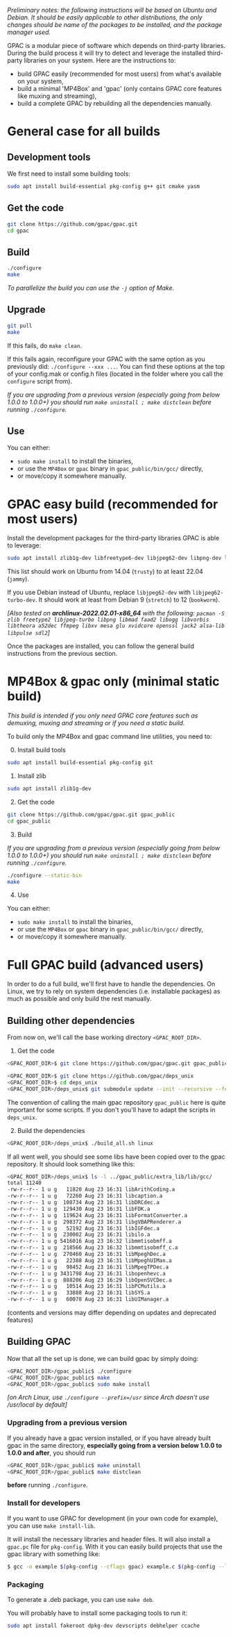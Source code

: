 _Preliminary notes: the following instructions will be based on Ubuntu and Debian. It should be easily applicable to other distributions, the only changes should be name of the packages to be installed, and the package manager used._

GPAC is a modular piece of software which depends on third-party libraries. During the build process it will try to detect and leverage the installed third-party libraries on your system. Here are the instructions to:

 * build GPAC easily (recommended for most users) from what's available on your system,
 * build a minimal 'MP4Box' and 'gpac' (only contains GPAC core features like muxing and streaming),
 * build a complete GPAC by rebuilding all the dependencies manually.

# General case for all builds

## Development tools

We first need to install some building tools: 

```bash
sudo apt install build-essential pkg-config g++ git cmake yasm
```

## Get the code

```bash
git clone https://github.com/gpac/gpac.git
cd gpac
```

## Build 

```bash
./configure
make
```

_To parallelize the build you can use the ```-j``` option of Make._

## Upgrade

```bash
git pull
make
```

If this fails, do ```make clean```.

If this fails again, reconfigure your GPAC with the same option as you previously did: ```./configure --xxx ...```. You can find these options at the top of your config.mak or config.h files (located in the folder where you call the ```configure``` script from).

_If you are upgrading from a previous version (especially going from below 1.0.0 to 1.0.0+) you should run `make uninstall ; make distclean` before running `./configure`._

## Use

You can either:

 -  `sudo make install` to install the binaries,
 - or use the `MP4Box` or `gpac` binary in `gpac_public/bin/gcc/` directly, 
 - or move/copy it somewhere manually.

# GPAC easy build (recommended for most users)

Install the development packages for the third-party libraries GPAC is able to leverage: 

```bash
sudo apt install zlib1g-dev libfreetype6-dev libjpeg62-dev libpng-dev libmad0-dev libfaad-dev libogg-dev libvorbis-dev libtheora-dev liba52-0.7.4-dev libavcodec-dev libavformat-dev libavutil-dev libswscale-dev libavdevice-dev libnghttp2-dev libopenjp2-7-dev libcaca-dev libxv-dev x11proto-video-dev libgl1-mesa-dev libglu1-mesa-dev x11proto-gl-dev libxvidcore-dev libssl-dev libjack-jackd2-dev libasound2-dev libpulse-dev libsdl2-dev dvb-apps mesa-utils
```

This list should work on Ubuntu from 14.04 (`trusty`) to at least 22.04 (`jammy`). 

If you use Debian instead of Ubuntu, replace `libjpeg62-dev` with `libjpeg62-turbo-dev`. It should work at least from Debian 9 (`stretch`) to 12 (`bookworm`).

_[Also tested on **archlinux-2022.02.01-x86_64** with the following: `pacman -S zlib freetype2 libjpeg-turbo libpng libmad faad2 libogg libvorbis libtheora a52dec ffmpeg libxv mesa glu xvidcore openssl jack2 alsa-lib libpulse sdl2`]_

Once the packages are installed, you can follow the general build instructions from the previous section. 

# MP4Box & gpac only (minimal static build)

_This build is intended if you only need GPAC core features such as demuxing, muxing and streaming or if you need a static build._

To build only the MP4Box and gpac command line utilities, you need to: 

0. Install build tools

```bash
sudo apt install build-essential pkg-config git
```

1. Install zlib

```bash
sudo apt install zlib1g-dev
```

2. Get the code

```bash
git clone https://github.com/gpac/gpac.git gpac_public
cd gpac_public
```

3. Build

_If you are upgrading from a previous version (especially going from below 1.0.0 to 1.0.0+) you should run `make uninstall ; make distclean` before running `./configure`._

```bash
./configure --static-bin
make
```

4. Use

You can either:

 -  `sudo make install` to install the binaries,
 - or use the `MP4Box` or `gpac` binary in `gpac_public/bin/gcc/` directly, 
 - or move/copy it somewhere manually.


# Full GPAC build (advanced users)

In order to do a full build, we'll first have to handle the dependencies. On Linux, we try to rely on system dependencies (i.e. installable packages) as much as possible and only build the rest manually. 

## Building other dependencies

From now on, we'll call the base working directory `<GPAC_ROOT_DIR>`.

1. Get the code

```bash
<GPAC_ROOT_DIR>$ git clone https://github.com/gpac/gpac.git gpac_public

<GPAC_ROOT_DIR>$ git clone https://github.com/gpac/deps_unix
<GPAC_ROOT_DIR>$ cd deps_unix
<GPAC_ROOT_DIR>/deps_unix$ git submodule update --init --recursive --force --checkout
```

The convention of calling the main gpac repository `gpac_public` here is quite important for some scripts. If you don't you'll have to adapt the scripts in `deps_unix`. 

2. Build the dependencies

```bash
<GPAC_ROOT_DIR>/deps_unix$ ./build_all.sh linux
```

If all went well, you should see some libs have been copied over to the gpac repository. It should look something like this: 

```bash
<GPAC_ROOT_DIR>/deps_unix$ ls -l ../gpac_public/extra_lib/lib/gcc/
total 11240
-rw-r--r-- 1 u g   11820 Aug 23 16:31 libArithCoding.a
-rw-r--r-- 1 u g   72260 Aug 23 16:31 libcaption.a
-rw-r--r-- 1 u g  108734 Aug 23 16:31 libDRCdec.a
-rw-r--r-- 1 u g  129430 Aug 23 16:31 libFDK.a
-rw-r--r-- 1 u g  119624 Aug 23 16:31 libFormatConverter.a
-rw-r--r-- 1 u g  298372 Aug 23 16:31 libgVBAPRenderer.a
-rw-r--r-- 1 u g   52192 Aug 23 16:31 libIGFdec.a
-rw-r--r-- 1 u g  230002 Aug 23 16:31 libilo.a
-rw-r--r-- 1 u g 5416016 Aug 23 16:32 libmmtisobmff.a
-rw-r--r-- 1 u g  218566 Aug 23 16:32 libmmtisobmff_c.a
-rw-r--r-- 1 u g  270460 Aug 23 16:31 libMpeghDec.a
-rw-r--r-- 1 u g   22388 Aug 23 16:31 libMpeghUIMan.a
-rw-r--r-- 1 u g   98452 Aug 23 16:31 libMpegTPDec.a
-rw-r--r-- 1 u g 3431798 Aug 23 16:31 libopenhevc.a
-rw-r--r-- 1 u g  888206 Aug 23 16:29 libOpenSVCDec.a
-rw-r--r-- 1 u g   10514 Aug 23 16:31 libPCMutils.a
-rw-r--r-- 1 u g   33888 Aug 23 16:31 libSYS.a
-rw-r--r-- 1 u g   60078 Aug 23 16:31 libUIManager.a
```

(contents and versions may differ depending on updates and deprecated features)

## Building GPAC

Now that all the set up is done, we can build gpac by simply doing: 

```bash
<GPAC_ROOT_DIR>/gpac_public$ ./configure
<GPAC_ROOT_DIR>/gpac_public$ make
<GPAC_ROOT_DIR>/gpac_public$ sudo make install
```

_[on Arch Linux, use `./configure --prefix=/usr` since Arch doesn't use /usr/local by default]_

### Upgrading from a previous version

If you already have a gpac version installed, or if you have already built gpac in the same directory, **especially going from a version below 1.0.0 to 1.0.0 and after**, you should run

```bash
<GPAC_ROOT_DIR>/gpac_public$ make uninstall
<GPAC_ROOT_DIR>/gpac_public$ make distclean
```
**before** running `./configure`. 

### Install for developers

If you want to use GPAC for development (in your own code for example), you can use `make install-lib`. 

It will install the necessary libraries and header files. It will also install a `gpac.pc` file for `pkg-config`. With it you can easily build projects that use the gpac library with something like:

```sh
$ gcc -o example $(pkg-config --cflags gpac) example.c $(pkg-config --libs gpac)
```

### Packaging

To generate a .deb package, you can use `make deb`. 

You will probably have to install some packaging tools to run it:

```bash
sudo apt install fakeroot dpkg-dev devscripts debhelper ccache
```
